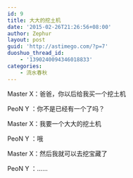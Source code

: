 ```yaml
---
id: 9
title: 大大的挖土机
date: '2015-02-26T21:26:56+08:00'
author: Zephur
layout: post
guid: 'http://astimego.com/?p=7'
duoshuo_thread_id:
    - '1390240094346018833'
categories:
    - 流水春秋
---
```


Master X：爸爸，你以后给我买一个挖土机

PeoN Y ：你不是已经有一个了吗？

Master X：我要一个大大的挖土机

PeoN Y ：哦

Master X：然后我就可以去挖宝藏了

PeoN Y ：……